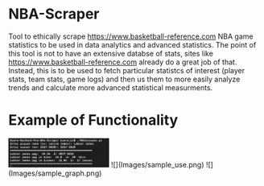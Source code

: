 # NBA-Scraper
Tool to ethically scrape https://www.basketball-reference.com  NBA game statistics to be used in data analytics and advanced statistics. The point of this tool is not to have an extensive databse of stats, sites like https://www.basketball-reference.com already do a great job of that. Instead, this is to be used to fetch particular statistcs of interest (player stats, team stats, game logs) and then us them to more easily analyze trends and calculate more advanced statistical measurments.
# Example of Functionality
<img src="Images/sample_use.png" width=200>
![](Images/sample_use.png)
![](Images/sample_graph.png)

